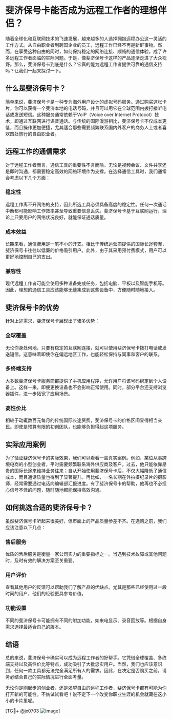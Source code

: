 # 斐济保号卡能否成为远程工作者的理想伴侣？

随着全球化和互联网技术的飞速发展，越来越多的人选择拥抱远程办公这一灵活的工作方式。从自由职业者到跨国企业的员工，远程工作已经不再是新鲜事物。然而，在享受这种自由的同时，如何保持稳定的网络连接、顺畅的通信体验，成了许多远程工作者面临的实际问题。于是，像斐济保号卡这样的产品逐渐走进了大众视野。那么，斐济保号卡到底是什么？它真的能为远程工作者提供可靠的通信支持吗？让我们一起来探讨一下。

## 什么是斐济保号卡？

简单来说，斐济保号卡是一种专为海外用户设计的虚拟号码服务。通过购买这张卡片，你可以获得一个斐济本地的电话号码，并且可以用它在全球范围内拨打接听电话或发送短信。这种服务通常依赖于VoIP（Voice over Internet Protocol）技术，即通过互联网进行语音通话。与传统的国际漫游相比，斐济保号卡不仅成本更低，而且操作更加便捷，尤其适合那些需要频繁联系国内外客户的商务人士或者喜欢四处旅行的自由职业者。

## 远程工作的通信需求

对于远程工作者而言，通信工具的重要性不言而喻。无论是视频会议、文件共享还是即时沟通，都需要稳定高效的网络环境作为支撑。在选择通信工具时，我们通常会考虑以下几个方面：

### 稳定性
远程工作离不开网络的支持，因此所选工具必须具备高度的稳定性。任何一次通话中断都可能影响工作效率甚至导致重要信息丢失。斐济保号卡基于互联网运行，理论上只要用户的网络状况良好，就能保证通话质量。

### 成本效益
长期来看，通信费用是一笔不小的开支。相比于传统运营商提供的国际长途套餐，斐济保号卡往往以低廉的价格吸引用户。此外，由于其采用预付费模式，用户可以更好地控制自己的支出。

### 兼容性
现代远程工作者可能会使用多种设备完成任务，包括电脑、平板以及智能手机等。因此，理想的通信工具应该能够无缝集成到这些设备中，方便随时随地接入。

## 斐济保号卡的优势

针对上述需求，斐济保号卡展现出了诸多优势：

### 全球覆盖
无论你身处何地，只要有稳定的互联网连接，就可以使用斐济保号卡拨打电话或发送短信。这意味着即使你在偏远地区工作，也能轻松保持与同事和客户的联系。

### 多终端支持
大多数斐济保号卡服务商都提供了手机应用程序，允许用户将该号码绑定到个人设备上。这样一来，即便更换设备也不会影响正常使用。同时，部分平台还支持浏览器插件，进一步拓宽了应用场景。

### 高性价比
相较于动辄数百元每月的传统国际长途资费，斐济保号卡的价格区间显得相当亲民。即使是预算有限的初创团队，也能够负担得起这项服务。

## 实际应用案例

为了验证斐济保号卡的实际效果，我们可以看看一些真实案例。例如，某位从事跨境电商的小型创业者，平时需要频繁联系海外供应商及客户。过去，他只能依靠昂贵的国际长途来维持业务往来；自从开始使用斐济保号卡后，不仅大幅降低了通信成本，而且通话质量也得到了显著提升。再比如，一名长期在外拍摄纪录片的摄影师，经常需要通过电话向编辑部汇报进度。有了斐济保号卡的帮助，他再也不必担心信号不佳的问题，随时随地都能保持高效沟通。

## 如何挑选合适的斐济保号卡？

虽然斐济保号卡听起来很美好，但市面上的产品质量参差不齐。在选购之前，我们应该注意以下几点：

### 售后服务
优质的售后服务是衡量一家公司实力的重要指标之一。当遇到技术故障或其他问题时，及时有效的解决方案至关重要。

### 用户评价
查看其他用户的反馈可以帮助我们了解产品的优缺点。尤其是那些已经使用过一段时间的用户，他们的经验更具参考价值。

### 功能设置
不同的斐济保号卡可能拥有不同的附加功能，如来电显示、录音回放等。根据自身需求选择最适合自己的版本。

## 结语

总的来说，斐济保号卡确实可以成为远程工作者的好帮手。它凭借全球覆盖、多终端支持以及高性价比等特点，成功吸引了大批忠实用户。当然，我们也应该意识到，任何一款工具都无法完全满足所有人的需求。因此，在决定是否购买之前，请务必结合自己的实际情况进行全面考量。

无论你是刚起步的创业者，还是渴望自由的远程工作者，斐济保号卡都有可能为你打开新的可能性。不妨试试看吧！说不定下一个改变你职业生涯的机会就藏在这小小的卡片里呢。

[TG💪+ @jx0703 ![Image](https://github.com/user-attachments/assets/dbca1d08-cadb-493c-b0ec-ad6f7a83f270)]